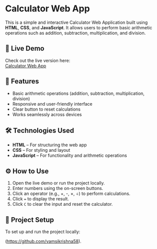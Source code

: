 # Calculator Web App

This is a simple and interactive Calculator Web Application built using **HTML**, **CSS**, and **JavaScript**. It allows users to perform basic arithmetic operations such as addition, subtraction, multiplication, and division.

## 🚀 Live Demo

Check out the live version here:  
[Calculator Web App](https://calculator-vamsikrishna58s-projects.vercel.app)

## 📌 Features

- Basic arithmetic operations (addition, subtraction, multiplication, division)
- Responsive and user-friendly interface
- Clear button to reset calculations
- Works seamlessly across devices

## 🛠️ Technologies Used

- **HTML** – For structuring the web app
- **CSS** – For styling and layout
- **JavaScript** – For functionality and arithmetic operations

## ⚙️ How to Use

1. Open the live demo or run the project locally.
2. Enter numbers using the on-screen buttons.
3. Click an operator (e.g., +, -, ×, ÷) to perform calculations.
4. Click `=` to display the result.
5. Click `C` to clear the input and reset the calculator.

## 📂 Project Setup

To set up and run the project locally:

(https://github.com/vamsikrishna58).
